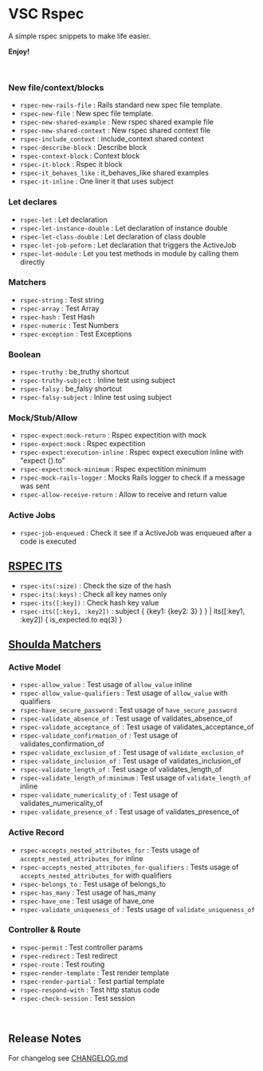 # VSC Rspec

A simple rspec snippets to make life easier.

**Enjoy!**

<br />

### New file/context/blocks

* `rspec-new-rails-file` : Rails standard new spec file template.
* `rspec-new-file` : New spec file template.
* `rspec-new-shared-example` : New rspec shared example file
* `rspec-new-shared-context` : New rspec shared context file
* `rspec-include_context` : include_context shared context
* `rspec-describe-block` : Describe block
* `rspec-context-block` : Context block
* `rspec-it-block` : Rspec it block
* `rspec-it_behaves_like` : it_behaves_like shared examples
* `rspec-it-inline` : One liner it that uses subject

### Let declares

* `rspec-let` : Let declaration
* `rspec-let-instance-double` : Let declaration of instance double
* `rspec-let-class-double` : Let declaration of class double
* `rspec-let-job-peform` : Let declaration that triggers the ActiveJob
* `rspec-let-module` : Let you test methods in module by calling them directly

### Matchers

* `rspec-string` : Test string
* `rspec-array` : Test Array
* `rspec-hash` : Test Hash
* `rspec-numeric` : Test Numbers
* `rspec-exception` : Test Exceptions

### Boolean

* `rspec-truthy` : be_truthy shortcut
* `rspec-truthy-subject` : Inline test using subject
* `rspec-falsy` : be_falsy shortcut
* `rspec-falsy-subject` : Inline test using subject

### Mock/Stub/Allow

* `rspec-expect:mock-return` : Rspec expectition with mock
* `rspec-expect:mock` : Rspec expectition
* `rspec-expect:execution-inline` : Rspec expect execution inline with "expect {}.to"
* `rspec-expect:mock-minimum` : Rspec expectition minimum
* `rspec-mock-rails-logger` : Mocks Rails logger to check if a message was sent
* `rspec-allow-receive-return` : Allow to receive and return value

### Active Jobs

* `rspec-job-enqueued` : Check it see if a ActiveJob was enqueued after a code is executed

## [RSPEC ITS](https://github.com/rspec/rspec-its)

* `rspec-its(:size)` : Check the size of the hash
* `rspec-its(:keys)` : Check all key names only
* `rspec-its([:key])` : Check hash key value
* `rspec-its([:key1, :key2])` : subject { {key1: {key2: 3} } } | its([:key1, :key2]) { is_expected.to eq(3) }

## [Shoulda Matchers](https://github.com/thoughtbot/shoulda-matchers)

### Active Model

* `rspec-allow_value` : Test usage of `allow_value` inline
* `rspec-allow_value-qualifiers` : Test usage of `allow_value` with qualifiers
* `rspec-have_secure_password` : Test usage of `have_secure_password`
* `rspec-validate_absence_of` : Test usage of validates_absence_of
* `rspec-validate_acceptance_of` : Test usage of validates_acceptance_of
* `rspec-validate_confirmation_of` : Test usage of validates_confirmation_of
* `rspec-validate_exclusion_of` : Test usage of `validate_exclusion_of`
* `rspec-validate_inclusion_of` : Test usage of validates_inclusion_of
* `rspec-validate_length_of` : Test usage of validates_length_of
* `rspec-validate_length_of:minimum` : Test usage of `validate_length_of` inline
* `rspec-validate_numericality_of` : Test usage of validates_numericality_of
* `rspec-validate_presence_of` : Test usage of validates_presence_of

### Active Record

* `rspec-accepts_nested_attributes_for` : Tests usage of `accepts_nested_attributes_for` inline
* `rspec-accepts_nested_attributes_for-qualifiers` : Tests usage of `accepts_nested_attributes_for` with qualifiers
* `rspec-belongs_to` : Test usage of belongs_to
* `rspec-has_many` : Test usage of has_many
* `rspec-have_one` : Test usage of have_one
* `rspec-validate_uniqueness_of` : Tests usage of `validate_uniqueness_of`

### Controller & Route

* `rspec-permit` : Test controller params
* `rspec-redirect` : Test redirect
* `rspec-route` : Test routing
* `rspec-render-template` : Test render template
* `rspec-render-partial` : Test partial template
* `rspec-respond-with` : Test http status code
* `rspec-check-session` : Test session

<br />

## Release Notes

For changelog see [CHANGELOG.md](https://github.com/SaimonL/vsc-rspec/blob/master/CHANGELOG.md)
